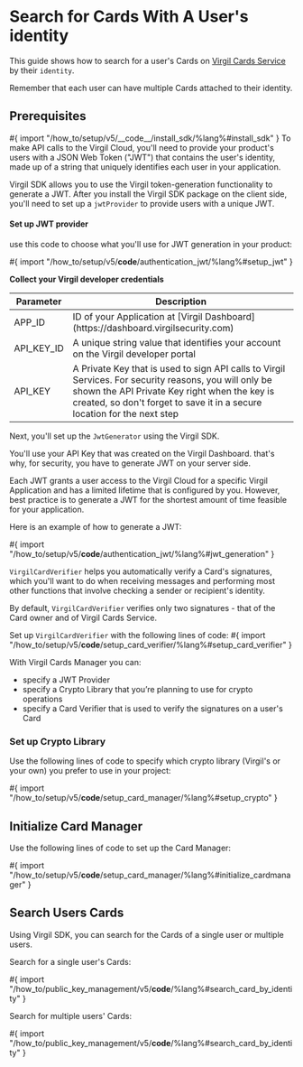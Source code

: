 # Search for Cards With A User's identity

This guide shows how to search for a user's Cards on [Virgil Cards Service](/api-reference/card-service/v5) by their `identity`.

<Info>Remember that each user can have multiple Cards attached to their identity.</Info>

## Prerequisites
<Collapse title="### Install SDK & Setup Virgil Crypto">
#{ import "/how_to/setup/v5/__code__/install_sdk/%lang%#install_sdk" }
</Collapse>

<Collapse title="### Setup authentication on the client side and send a JWT request">
To make API calls to the Virgil Cloud, you'll need to provide your product's users with a JSON Web Token ("JWT") that contains the user's identity, made up of a string that uniquely identifies each user in your application.

Virgil SDK allows you to use the Virgil token-generation functionality to generate a JWT. After you install the Virgil SDK package on the client side, you'll need to set up a `jwtProvider` to provide users with a unique JWT.

#### Set up JWT provider
use this code to choose what you'll use for JWT generation in your product:

#{ import "/how_to/setup/v5/__code__/authentication_jwt/%lang%#setup_jwt" }
</Collapse>

<Collapse title="### Set up authentication on the server side and generate a JWT">


**Collect your Virgil developer credentials**

<table class="params">
<thead>
  <tr>
    <th>Parameter</th>
    <th>Description</th>
  </tr>
</thead>
<tbody>
  <tr>
    <td>APP_ID</td>
    <td>ID of your Application at [Virgil Dashboard](https://dashboard.virgilsecurity.com)</td>
  </tr>

  <tr>
    <td>API_KEY_ID</td>
    <td>A unique string value that identifies your account on the Virgil developer portal</td>
  </tr>

  <tr>
    <td>API_KEY</td>
    <td>A Private Key that is used to sign API calls to Virgil Services. For security reasons, you will only be shown the API Private Key right when the key is created, so don't forget to save it in a secure location for the next step</td>
  </tr>

</tbody>
</table>

Next, you'll set up the `JwtGenerator` using the Virgil SDK.

<Info>  You'll use your API Key that was created on the Virgil Dashboard. that's why, for security, you have to generate JWT on your server side. </Info>

Each JWT grants a user access to the Virgil Cloud for a specific Virgil Application and has a limited lifetime that is configured by you. However, best practice is to generate a JWT for the shortest amount of time feasible for your application.

Here is an example of how to generate a JWT:

#{ import "/how_to/setup/v5/__code__/authentication_jwt/%lang%#jwt_generation" }
</Collapse>

<Collapse title="### Set up Card Verifier">

`VirgilCardVerifier` helps you automatically verify a Card's signatures, which you'll want to do when receiving messages and performing most other functions that involve checking a sender or recipient's identity.

By default, `VirgilCardVerifier` verifies only two signatures - that of the Card owner and of Virgil Cards Service.

Set up `VirgilCardVerifier` with the following lines of code:
#{ import "/how_to/setup/v5/__code__/setup_card_verifier/%lang%#setup_card_verifier" }
</Collapse>

<Collapse title="### Set up Cards Manager">

 With Virgil Cards Manager you can:
- specify a JWT Provider
- specify a Crypto Library that you’re planning to use for crypto operations
- specify a Card Verifier that is used to verify the signatures on a user's Card

### Set up Crypto Library
Use the following lines of code to specify which crypto library (Virgil's or your own) you prefer to use in your project:

#{ import "/how_to/setup/v5/__code__/setup_card_manager/%lang%#setup_crypto" }

## Initialize Card Manager

Use the following lines of code to set up the Card Manager:

#{ import "/how_to/setup/v5/__code__/setup_card_manager/%lang%#initialize_cardmanager" }

</Collapse>

## Search Users Cards
Using Virgil SDK, you can search for the Cards of a single user or multiple users.

Search for a single user's Cards:

#{ import "/how_to/public_key_management/v5/__code__/%lang%#search_card_by_identity" }


Search for multiple users' Cards:

#{ import "/how_to/public_key_management/v5/__code__/%lang%#search_card_by_identity" }


